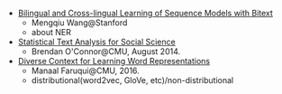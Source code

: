 * [Bilingual and Cross-lingual Learning of Sequence Models with Bitext](http://cs.stanford.edu/people/mengqiu/publication/phdthesis.pdf)
  - Mengqiu Wang@Stanford
  - about NER
* [Statistical Text Analysis for Social Science](http://brenocon.com/phdthesis/)
  - Brendan O'Connor@CMU, August 2014.
* [Diverse Context for Learning Word Representations](http://www.manaalfaruqui.com/papers/thesis.pdf)
  - Manaal Faruqui@CMU, 2016.
  - distributional(word2vec, GloVe, etc)/non-distributional
